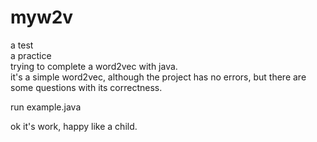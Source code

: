 # myw2v
a test<br>
a practice<br>
trying to complete a word2vec with java.<br>
it's a simple word2vec, although the project has no errors, but there are some questions with its correctness.<br>

run example.java

ok it's work, happy like a child.<br>
